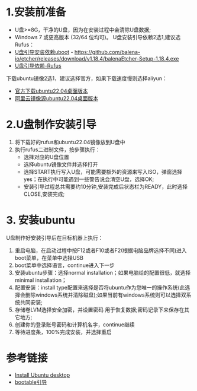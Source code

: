# 1.安装前准备
 - U盘>=8G，干净的U盘，因为在安装过程中会清除U盘数据;
 - Windows 7 或更高版本 (32/64 位均可)。
U盘安装引导依赖2选1,建议选Rufus：
 - [U盘引导安装依赖uboot](https://www.balena.io/etcher)
        - https://github.com/balena-io/etcher/releases/download/v1.18.4/balenaEtcher-Setup-1.18.4.exe
 - [U盘引导依赖-Rufus](https://github.com/pbatard/rufus/releases/download/v3.21/rufus-3.21.exe)   

下载ubuntu镜像2选1，建议选择官方，如果下载速度慢则选择aliyun：
-  [官方下载ubuntu22.04桌面版本](https://ubuntu.com/download/desktop/thank-you?version=22.04.2&architecture=amd64)
-  [阿里云镜像源ubuntu22.04桌面版本](https://mirrors.aliyun.com/ubuntu-releases/22.04/ubuntu-22.04.2-desktop-amd64.iso?spm=a2c6h.25603864.0.0.595f45f8lUUhYO)

# 2.U盘制作安装引导
 1. 将下载好的rufus和ubuntu22.04镜像放到U盘中
 2. 执行rufus二进制文件，按步骤执行：
     - 选择对应的U盘位置
     - 选择ubuntu镜像文件并选择打开
     - 选择START执行写入U盘，可能需要额外的资源来写入ISO，弹窗选择yes；在执行中可能遇到一些警告说会清空U盘，选择OK;
     - 安装引导过程总共需要约10分钟,安装完成后状态栏为READY，此时选择CLOSE,安装完成;
    
# 3. 安装ubuntu

U盘制作好安装引导后在目标机器上执行：
1. 重启电脑，在启动过程中按F12或者F10或者F2(根据电脑品牌选择不同)进入boot菜单，在菜单中选择USB
2. boot菜单中选择语言，continue进入下一步
3. 安装ubuntu步骤：选择normal installation；如果电脑给的配置很低，就选择minimal installation；
4. 配置安装：install type配置来选择是否将ubuntu作为您唯一的操作系统(此选择会删除windows系统并清除磁盘);如果当前有windows系统则可以选择双系统共同安装;
5. 存储卷LVM选择安全加密，并设置密码 用于恢复数据;密码记录下来保存在其它地方;
6. 创建你的登录账号密码和计算机名字，continue继续
7. 等待进度条，100%完成安装，并选择重启

# 参考链接
- [Install Ubuntu desktop](https://ubuntu.com/tutorials/install-ubuntu-desktop#2-download-an-ubuntu-image)
- [bootable引导](https://ubuntu.com/tutorials/create-a-usb-stick-on-windows#2-requirements)